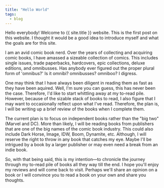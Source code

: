 ```yaml
---
title: "Hello World"
tags:
  - blog
---
```


Hello everybody! Welcome to {{ site.title }} website. This is the first post on this website. I thought it would be a good idea to introduce myself and what the goals are for this site.

I am an avid comic book nerd. Over the years of collecting and acquiring comic books, I have amassed a sizeable collection of comics. This includes single issues, trade paperbacks, hardcovers, epic collections, deluxe editions, and omnibusses. Has anybody ever figured out the proper plural form of 'omnibus?' Is it omnibi? omnibusses? omniboo? I digress.

One may think that I have always been diligent in reading them as fast as they have been aquired. Well, I'm sure you can guess, this has never been the case. Therefore, I'd like to start whittling away at my to-read pile. However, because of the sizable stack of books to read, I also figure that I may want to occasionally reflect upon what I've read. Therefore, the plan is, I will be writing up a brief review of the books when I complete them.

The current plan is to focus on independent books rather than the "big two" (Marvel and DC). More than likely, I will be reading books from publishers that are one of the big names of the comic book industry. This could also include Dark Horse, Image, IDW, Boom, Dynamite, etc. Although, I will reserve the right to throw in any book that catches my eye. Maybe I'll be intrigued by a book by a larger publisher or may even need a break from an indie book.

So, with that being said, this is my intention&mdash;to chronicle the journey through my to-read pile of books all they way till the end. I hope you'll enjoy my reviews and will come back to visit. Perhaps we'll share an opinion on a book or I will convince you to read a book on your own and share you thoughts.
